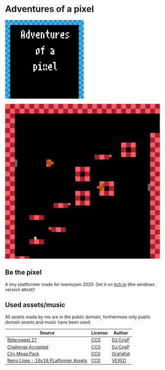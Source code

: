 # Adventures of a pixel

![Title](screenshots/title.png)

![video](screenshots/video.gif)

## Be the pixel

A tiny plattformer made for lowrezjam 2020. Get it on [itch.io](https://captain4lk.itch.io/adventures-of-a-pixel) (the windows version atlest)!

## Used assets/music

All assets made by me are in the public domain, furthermore only public domain assets and music have been used.

|Source|License|Author|
|---|---|---|
|[Bittersweet 27](https://opengameart.org/content/bittersweet-27)|[CC0](https://creativecommons.org/publicdomain/zero/1.0/)|[DJ CrisP](https://opengameart.org/users/dj-crisp)|
|[Challenge Accepted](https://opengameart.org/content/bittersweet-27)|[CC0](https://creativecommons.org/publicdomain/zero/1.0/)|[DJ CrisP](https://opengameart.org/users/dj-crisp)|
|[City Mega Pack](https://opengameart.org/content/city-mega-pack)|[CC0](https://creativecommons.org/publicdomain/zero/1.0/)|[GrafxKid](https://opengameart.org/users/grafxkid)|
|[Retro Lines - 16x16 PLatformer Assets](https://opengameart.org/content/retro-lines-16x16-platformer-assets)|[CC0](https://creativecommons.org/publicdomain/zero/1.0/)|[VEXED](https://opengameart.org/users/vexed)|